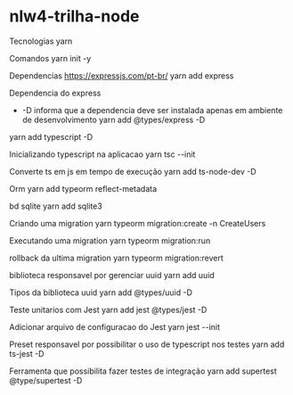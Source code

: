 # nlw4-trilha-node
Tecnologias
yarn

Comandos
yarn init -y

Dependencias
https://expressjs.com/pt-br/
yarn add express

Dependencia do express
* -D informa que a dependencia deve ser instalada apenas em ambiente de desenvolvimento
yarn add @types/express -D 

yarn add typescript -D

Inicializando typescript na aplicacao
yarn tsc --init

Converte ts em js em tempo de execução
yarn add ts-node-dev -D

Orm
yarn add typeorm reflect-metadata

bd sqlite
yarn add sqlite3

Criando uma migration
yarn typeorm migration:create -n CreateUsers

Executando uma migration
yarn typeorm migration:run

rollback da ultima migration
yarn typeorm migration:revert

biblioteca responsavel por gerenciar uuid
yarn add uuid

Tipos da biblioteca uuid
yarn add @types/uuid -D

Teste unitarios com Jest
yarn add jest @types/jest -D

Adicionar arquivo de configuracao do Jest
yarn jest --init

Preset responsavel por possibilitar o uso de typescript nos testes
yarn add ts-jest -D

Ferramenta que possibilita fazer testes de integração
yarn add supertest @type/supertest -D